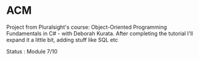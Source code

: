# ACM
Project from Pluralsight's course: Object-Oriented Programming Fundamentals in C# - with Deborah Kurata. 
After completing the tutorial I'll expand it a little bit, adding stuff like SQL etc

Status : Module 7/10
